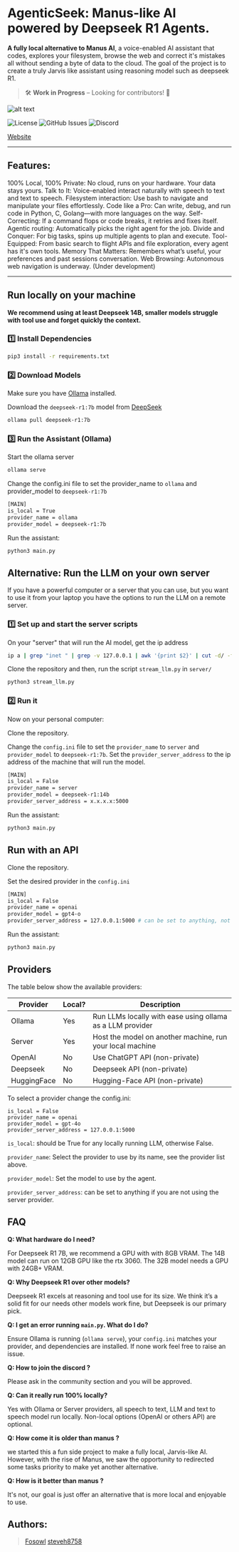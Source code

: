 
# AgenticSeek: Manus-like AI powered by Deepseek R1 Agents.


**A fully local alternative to Manus AI**, a voice-enabled AI assistant that codes, explores your filesystem, browse the web and correct it's mistakes all without sending a byte of data to the cloud. The goal of the project is to create a truly Jarvis like assistant using reasoning model such as deepseek R1. 

> 🛠️ **Work in Progress** – Looking for contributors! 🚀  

![alt text](./exemples/whale_readme.jpg)


![License](https://img.shields.io/badge/license-GPL--3.0-green) ![GitHub Issues](https://img.shields.io/github/issues/Fosowl/agenticSeek) ![Discord](https://img.shields.io/badge/Discord-Join%20Us-7289DA?logo=discord&logoColor=white)

[Website](https://fosowl.github.io/agenticSeek.html)

---

## Features:

100% Local, 100% Private: No cloud, runs on your hardware. Your data stays yours.
Talk to It: Voice-enabled interact naturally with speech to text and text to speech.
Filesystem interaction: Use bash to navigate and manipulate your files effortlessly.
Code like a Pro: Can write, debug, and run code in Python, C, Golang—with more languages on the way.
Self-Correcting: If a command flops or code breaks, it retries and fixes itself.
Agentic routing: Automatically picks the right agent for the job.
Divide and Conquer: For big tasks, spins up multiple agents to plan and execute.
Tool-Equipped: From basic search to flight APIs and file exploration, every agent has it's own tools.
Memory That Matters: Remembers what’s useful, your preferences and past sessions conversation.
Web Browsing: Autonomous web navigation is underway. (Under development)

---

## Run locally on your machine

**We recommend using at least Deepseek 14B, smaller models struggle with tool use and forget quickly the context.**

### 1️⃣ **Install Dependencies**  
```sh
pip3 install -r requirements.txt
```

### 2️⃣ **Download Models**  

Make sure you have [Ollama](https://ollama.com/) installed.

Download the `deepseek-r1:7b` model from [DeepSeek](https://deepseek.com/models)

```sh
ollama pull deepseek-r1:7b
```

### 3️⃣ **Run the Assistant (Ollama)**  

Start the ollama server
```sh
ollama serve
```

Change the config.ini file to set the provider_name to `ollama` and provider_model to `deepseek-r1:7b`

```sh
[MAIN]
is_local = True
provider_name = ollama
provider_model = deepseek-r1:7b
```

Run the assistant:

```sh
python3 main.py
```

## **Alternative: Run the LLM on your own server**  

If you have a powerful computer or a server that you can use, but you want to use it from your laptop you have the options to run the LLM on a remote server. 

### 1️⃣  **Set up and start the server scripts** 

On your "server" that will run the AI model, get the ip address

```sh
ip a | grep "inet " | grep -v 127.0.0.1 | awk '{print $2}' | cut -d/ -f1
```

Clone the repository and then, run the script `stream_llm.py` in `server/`

```sh
python3 stream_llm.py
```

### 2️⃣ **Run it** 

Now on your personal computer:

Clone the repository.

Change the `config.ini` file to set the `provider_name` to `server` and `provider_model` to `deepseek-r1:7b`.
Set the `provider_server_address` to the ip address of the machine that will run the model.

```sh
[MAIN]
is_local = False
provider_name = server
provider_model = deepseek-r1:14b
provider_server_address = x.x.x.x:5000
```

Run the assistant:

```sh
python3 main.py
```

## **Run with an API**  

Clone the repository.

Set the desired provider in the `config.ini`

```sh
[MAIN]
is_local = False
provider_name = openai
provider_model = gpt4-o
provider_server_address = 127.0.0.1:5000 # can be set to anything, not used
```

Run the assistant:

```sh
python3 main.py
```

## Providers

The table below show the available providers:

| Provider  | Local? | Description                                               |
|-----------|--------|-----------------------------------------------------------|
| Ollama    | Yes    | Run LLMs locally with ease using ollama as a LLM provider |
| Server    | Yes    | Host the model on another machine, run your local machine |
| OpenAI    | No     | Use ChatGPT API (non-private)                             |
| Deepseek  | No     | Deepseek API (non-private)                                |
| HuggingFace| No    | Hugging-Face API (non-private)                            |


To select a provider change the config.ini:

```
is_local = False
provider_name = openai
provider_model = gpt-4o
provider_server_address = 127.0.0.1:5000
```
`is_local`: should be True for any locally running LLM, otherwise False.

`provider_name`: Select the provider to use by its name, see the provider list above.

`provider_model`: Set the model to use by the agent.

`provider_server_address`: can be set to anything if you are not using the server provider.

## FAQ
**Q: What hardware do I need?**  

For Deepseek R1 7B, we recommend a  GPU with with 8GB VRAM.
The 14B model can run on 12GB GPU like the rtx 3060.
The 32B model needs a GPU with 24GB+ VRAM.

**Q: Why Deepseek R1 over other models?**  

Deepseek R1 excels at reasoning and tool use for its size. We think it’s a solid fit for our needs other models work fine, but Deepseek is our primary pick.

**Q: I get an error running `main.py`. What do I do?**  

Ensure Ollama is running (`ollama serve`), your `config.ini` matches your provider, and dependencies are installed. If none work feel free to raise an issue.

**Q: How to join the discord ?**

Please ask in the community section and you will be approved.

**Q: Can it really run 100% locally?**  

Yes with Ollama or Server providers, all speech to text, LLM and text to speech model run locally. Non-local options (OpenAI or others API) are optional.

**Q: How come it is older than manus ?**

we started this a fun side project to make a fully local, Jarvis-like AI. However, with the rise of Manus, we saw the opportunity to redirected some tasks priority to make yet another alternative.

**Q: How is it better than manus  ?**

It's not, our goal is just offer an alternative that is more local and enjoyable to use.

## Authors:
 > [Fosowl](https://github.com/Fosowl)
 > [steveh8758](https://github.com/steveh8758) 

